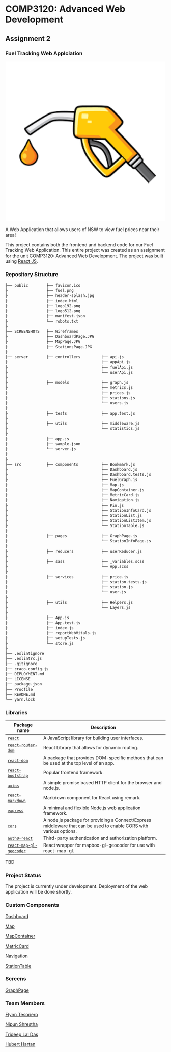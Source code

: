 # COMP3120: Advanced Web Development
## Assignment 2
### Fuel Tracking Web Applciation

<p align="center">
  <img width="500px" src="public/fuel.png">
</p>

A Web Application that allows users of NSW to view fuel prices near their area!


This project contains both the frontend and backend code for our Fuel Tracking Web Application. This entire project was created as an assignment for the unit COMP3120: Advanced Web Development. The project was built using [React JS](https://reactjs.org/).



### Repository Structure

    ├── public        ├── favicon.ico
    ├                 ├── fuel.png
	├                 ├── header-splash.jpg
	├                 ├── index.html
	├                 ├── logo192.png
 	├                 ├── logo512.png
	├                 ├── manifest.json
	├                 └── robots.txt
	├
	├── SCREENSHOTS   ├── Wireframes
	├                 ├── DashboardPage.JPG
	├                 ├── MapPage.JPG
	├                 ├── StationsPage.JPG
	├
    ├── server        ├── controllers         ├── api.js
    ├                                         ├── appApi.js
    ├                                         ├── fuelApi.js
	├                                         └── userApi.js	
	├
    ├                 ├── models              ├── graph.js
    ├                                         ├── metrics.js
    ├                                         ├── prices.js
    ├                                         ├── stations.js
    ├                                         └── users.js
	├
	├                 ├── tests               ├── app.test.js
	├
    ├                 ├── utils               ├── middleware.js
    ├                                         └── statistics.js
	├
	├                 ├── app.js
	├                 ├── sample.json
	├                 └── server.js
    ├
    ├
    ├── src           ├── components          ├── Bookmark.js
    ├                                         ├── Dashboard.js
	├                                         ├── Dashboard.tests.js
	├                                         ├── FuelGraph.js
	├                                         ├── Map.js
	├                                         ├── MapContainer.js
	├                                         ├── MetricCard.js
	├                                         ├── Navigation.js
	├                                         ├── Pin.js
	├                                         ├── StationInfoCard.js
	├                                         ├── StationList.js
	├                                         ├── StationListItem.js
	├                                         └── StationTable.js              
    ├
    ├                 ├── pages               ├── GraphPage.js
    ├                                         └── StationInfoPage.js
    ├
	├                 ├── reducers            ├── userReducer.js
	├
	├                 ├── sass                ├── _variables.scss
    ├                                         └── App.scss
	├
	├                 ├── services            ├── price.js
    ├                                         ├── station.tests.js
	├                                         ├── station.js
	├                                         └── user.js
	├
	├                 ├── utils               ├── Helpers.js
    ├                                         └── Layers.js
	├
    ├                 ├── App.js
    ├                 ├── App.test.js
    ├                 ├── index.js
    ├                 ├── reportWebVitals.js
    ├                 ├── setupTests.js
    ├                 └── store.js
    ├             
    ├── .eslintignore
    ├── .eslintrc.js
    ├── .gitignore
	├── craco.config.js
	├── DEPLOYMENT.md
    ├── LICENSE
    ├── package.json
    ├── Procfile
    ├── README.md
    └── yarn.lock
   
   


### Libraries
| Package name                                  | Description                                                                                                                                                                                                                                   |
| --------------------------------------------- | --------------------------------------------------------------------------------------------------------------------------------------------------------------------------------------------------------------------------------------------- |
| [`react`](https://reactjs.org/)  | A JavaScript library for building user interfaces. |
| [`react-router-dom`](https://github.com/remix-run/react-router)     | React Library that allows for dynamic routing. |
| [`react-dom`](https://reactjs.org/docs/react-dom.html)    | A package that provides DOM-specific methods that can be used at the top level of an app. |
| [`react-bootstrap`](https://react-bootstrap.github.io/)    | Popular frontend framework. |
| [`axios`](https://axios-http.com/)    | A simple promise based HTTP client for the browser and node.js. |
| [`react-markdown`](https://github.com/remarkjs/react-markdown)    | Markdown component for React using remark. |
| [`express`](http://expressjs.com/)    | A minimal and flexible Node.js web application framework. |
| [`cors`](https://github.com/expressjs/cors)    | A node.js package for providing a Connect/Express middleware that can be used to enable CORS with various options. |
| [`auth0-react`](https://auth0.com/)    | Third-party authentication and authorization platform. |
| [`react-map-gl-geocoder`](https://www.npmjs.com/package/react-map-gl-geocoder)    | React wrapper for mapbox-gl-geocoder for use with react-map-gl. |

TBD

### Project Status

The project is currently under development. Deployment of the web application will be done shortly.

### Custom Components

[Dashboard](src/components/Dashboard.js)

[Map](src/components/Map.js)

[MapContainer](src/components/MapContainer.js)

[MetricCard](src/components/MetricCard.js)

[Navigation](src/components/Navigation.js)

[StationTable](src/components/StationTable.js)



### Screens

[GraphPage](src/components/GraphPage.js)

### Team Members

[Flynn Tesoriero](https://github.com/Flynntes)

[Nipun Shrestha](https://github.com/nipunshrestha)

[Trideep Lal Das](https://github.com/TrideepLD)

[Hubert Hartan](https://github.com/HubertHartan)
